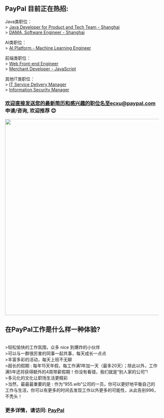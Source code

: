 ## PayPal 目前正在热招:

Java类职位：
   <br />> [Java Developer for Product and Tech Team - Shanghai](https://github.com/Echoxu101/PayPal---Job-Openings/blob/master/Java%20Developer%20for%20Product%20and%20Tech%20Team.MD)
   <br />> [DAMA, Software Engineer - Shanghai](https://github.com/Echoxu101/PayPal---Job-Openings/blob/master/Data%20Platform%20Engineer.MD)

AI类职位：
<br />> [AI Platform - Machine Learning Engineer](https://github.com/Echoxu101/PayPal---Job-Openings/blob/master/AI%20Engineer.MD)

 前端类职位：
    <br />> [Web Front-end Engineer](https://github.com/Echoxu101/PayPal---Job-Openings/blob/master/Web%20Front-end%20Engineer.MD)
   <br />> [Merchant Developer - JavaScript](https://github.com/Echoxu101/PayPal---Job-Openings/blob/master/Merchant%20Developer%20-%20JavaScript.MD)
   
其他IT类职位：
   <br />> [IT Service Delivery Manager](https://github.com/Echoxu101/PayPal---Job-Openings/blob/master/IT%20Service%20Delivery%20Manager.MD)
   <br />> [Information Security Manager](https://github.com/Echoxu101/PayPal---Job-Openings/blob/master/Information%20Security%20Manager.MD)

### 欢迎直接发送您的最新简历和感兴趣的职位名至ecxu@paypal.com 申请/咨询, 欢迎推荐 😊

<img src="./0518 AJS PayPal Singapore-07397.jpg" width="640px">

## 在PayPal工作是什么样一种体验?
  <br />  >轻松愉快的工作氛围，众多 nice 到爆炸的小伙伴
  <br />  >可以与一群很厉害的同事一起共事，每天成长一点点
  <br />  >丰富多彩的活动，每天上班不无聊
  <br />  >超长的假期 : 每年15天年假，每工作满1年加一天（最多20天）；除此以外，工作满5年还将获得额外的4周带薪假期！你没有看错，我们就是“别人家的公司”!
  <br />  >多元化的文化让职场生活更精彩
  <br />  >当然，最最最重要的是 : 作为“955.wlb”公司的一员，你可以更好地平衡自己的工作与生活，你可以有更多的时间去发现工作以外更多的可能性，从此告别996，不秃头！

### 更多详情，请访问: [PayPal](https://www.paypal.com/us/webapps/mpp/about)
